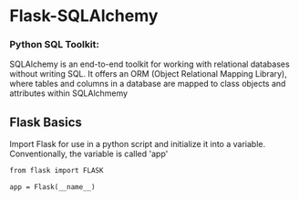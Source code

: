# Flask-SQLAlchemy

### Python SQL Toolkit:
SQLAlchemy is an end-to-end toolkit for working with relational databases without writing SQL. It offers an ORM (Object Relational Mapping Library), where tables and columns in a 
database are mapped to class objects and attributes within SQLAlchmemy

## Flask Basics

Import Flask for use in a python script and initialize it into a variable. Conventionally, the variable is called 'app'


```markdown
from flask import FLASK

app = Flask(__name__)
```
